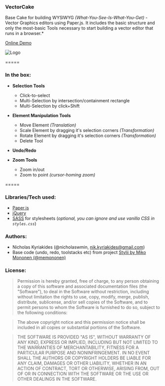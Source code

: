 ### VectorCake

Base Cake for building WYSIWYG *(What-You-See-Is-What-You-Get)* -  Vector Graphics editors using Paper.js.
It includes the basic structure and only the most-basic Tools necessary to start building a vector editor that runs in a browser.*

[Online Demo](http://nicholaswmin.github.io/vectorCake/)

![Logo](http://nicholaswmin.github.io/vectorCake/logo.png)

=====

### In the box: ###

- **Selection Tools**
    - Click-to-select
    - Multi-Selection by intersection/containment rectangle
    - Multi-Selection by click+Shift

- **Element Manipulation Tools**
    - Move Element *(Translation)*
    - Scale Element by dragging it's selection corners *(Transformation)*
    - Rotate Element by dragging it's selection corners *(Transformation)*
    - Delete Tool

- **Undo/Redo**

- **Zoom Tools**    
    - Zoom in/out
    - Zoom to point *(cursor-homing zoom)*

=====

### Libraries/Tech used: ###

 - [Paper.js](http://www.paperjs.org)
 - [jQuery](http://www.jquery.com)
 - [SASS](http://sass-lang.com/) for stylesheets (*optional, you can ignore and use vanilla CSS in `styles.css`*)


### Authors: ###

 - Nicholas Kyriakides (@nicholaswmin, nik.kyriakides@gmail.com)
 - Base code (undo, redo, toolstacks etc) from project [Stylii by Miko Mononen (@memononen)](https://github.com/memononen/stylii)

### License: ###

> Permission is hereby granted, free of charge, to any person obtaining a copy of this software and associated documentation files (the "Software"), to deal in the Software without restriction, including without limitation the rights to use, copy, modify, merge, publish, distribute, sublicense, and/or sell copies of the Software, and to permit persons to whom the Software is furnished to do so, subject to the following conditions:

> The above copyright notice and this permission notice shall be included in all copies or substantial portions of the Software.

> THE SOFTWARE IS PROVIDED "AS IS", WITHOUT WARRANTY OF ANY KIND, EXPRESS OR IMPLIED, INCLUDING BUT NOT LIMITED TO THE WARRANTIES OF MERCHANTABILITY, FITNESS FOR A PARTICULAR PURPOSE AND NONINFRINGEMENT. IN NO EVENT SHALL THE AUTHORS OR COPYRIGHT HOLDERS BE LIABLE FOR ANY CLAIM, DAMAGES OR OTHER LIABILITY, WHETHER IN AN ACTION OF CONTRACT, TORT OR OTHERWISE, ARISING FROM, OUT OF OR IN CONNECTION WITH THE SOFTWARE OR THE USE OR OTHER DEALINGS IN THE SOFTWARE.
